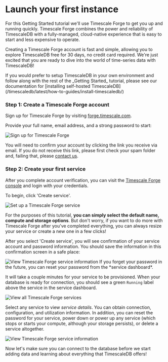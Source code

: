 # Launch your first instance

For this Getting Started tutorial we'll use Timescale Forge to get you up
and running quickly. Timescale Forge combines the power and reliability
of TimescaleDB with a fully-managed, cloud-native experience that is easy to
start and less expensive to operate.

Creating a Timescale Forge account is fast and simple, allowing you to explore
TimescaleDB free for 30 days, no credit card required. We're just excited
that you are ready to dive into the world of time-series data with TimescaleDB!

<highlight type="tip">
If you would prefer to setup TimescaleDB in your own environment and follow
along with the rest of the _Getting Started_ tutorial, please see our documentation
for [installing self-hosted TimescaleDB](/timescaledb/latest/how-to-guides/install-timescaledb/)
</highlight>

### Step 1: Create a Timescale Forge account

Sign up for Timescale Forge by visiting [forge.timescale.com][forge-signup].

Provide your full name, email address, and a strong password to start:

<img class="main-content__illustration" src="https://assets.iobeam.com/images/docs/forge_images/timescale-forge-signup-page.png" alt="Sign up for Timescale Forge"/>

You will need to confirm your account by clicking the link you receive via
email. If you do not receive this link, please first check your spam folder
and, failing that, please [contact us][contact-timescale].

### Step 2: Create your first service

After you complete account verification, you can visit the
[Timescale Forge console][forge-console] and login with your credentials.

To begin, click 'Create service'.

<img class="main-content__illustration" src="https://assets.iobeam.com/images/docs/forge_images/timescale-forge-service-creation.png" alt="Set up a Timescale Forge service"/>

For the purposes of this tutorial, **you can simply select the default name, compute
and storage options**. But don't worry, if you want to do more with Timescale Forge
after you've completed everything, you can always resize your service or create
a new one in a few clicks!

After you select 'Create service', you will see confirmation of your service account and
password information. You should save the information in this confirmation screen in
a safe place:

<img class="main-content__illustration" src="https://assets.iobeam.com/images/docs/forge_images/timescale-forge-service-confirmation.png" alt="View Timescale Forge service information"/>

<highlight type="warning">
 If you forget your password in the future, you can reset your password from the *service dashboard*.
</highlight>

It will take a couple minutes for your service to be provisioned. When your database is
ready for connection, you should see a green `Running` label above the service in the
service dashboard.

<img class="main-content__illustration" src="https://assets.iobeam.com/images/docs/forge_images/timescale-forge-service-dashboard.png" alt="View all Timescale Forge services"/>

Select any service to view *service details*. You can obtain connection,
configuration, and utilization information. In addition, you can reset the
password for your service, power down or power up any service (which stops
or starts your compute, although your storage persists), or delete
a service altogether.

<img class="main-content__illustration" src="https://assets.iobeam.com/images/docs/forge_images/timescale-forge-service-details.png" alt="View Timescale Forge service information"/>

Now let's make sure you can connect to the database before we start adding data
and learning about everything that TimescaleDB offers!

[install-timescaledb]: /how-to-guides/install-timescaledb/
[forge-signup]: https://forge.timescale.com
[forge-console]: https://console.forge.timescale.com/login
[contact-timescale]: https://www.timescale.com/contact
